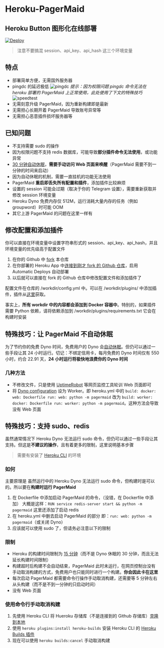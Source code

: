 # Heroku-PagerMaid

## Heroku Button 图形化在线部署

[![Deploy](https://www.herokucdn.com/deploy/button.svg)](https://heroku.com/deploy)

> 注意不要搞混 session、api_key、api_hash 这三个环境变量

## 特点

 - 部署简单方便，无需国外服务器
 - pingdc 的延迟极低
 ![pingdc](https://s3.bmp.ovh/imgs/2022/03/26df8e3edc351d6e.jpg)
 _提示：因为权限问题 pingdc 命令无法在 heroku 部署的 PagerMaid 上正常使用，此处使用了下文的特殊技巧_
 ![speedtest](https://s3.bmp.ovh/imgs/2022/03/e41b8cf0fe549d0e.jpg)
 - 无需刻意升级 PagerMaid，因为重新构建即是最新
 - 无需担心长期开着 PagerMaid 导致账号异常等
 - 无需担心恶意插件损坏服务器等

## 已知问题

- 不支持需要 sudo 的操作
- 因为权限问题不支持 redis 数据库，可能导致**部分插件命令无法使用**，或功能异常
- [30 分钟自动休眠](https://devcenter.heroku.com/articles/free-dyno-hours#dyno-sleeping)，**需要手动访问 Web 页面来唤醒**（PagerMaid 需要不到一分钟的时间来启动）
- 因为自动休眠的机制，需要一直挂机的功能无法使用
- PagerMaid **重启即丢失所有配置和插件**，添加插件比较麻烦
- 设置的 session 可能会过期（取决于你的 Telegram 设置），需要重新获取并修改 session 环境变量
- Heroku Dyno 免费内存仅 512M，运行消耗大量内存的任务（例如 groupword）时可能 OOM
- 其它上游 PagerMaid 的问题在这里一样有

## 修改配置和添加插件

你可以直接在环境变量中设置字符串形式的 session、api_key、api_hash，并且环境变量的优先级高于配置文件

1. 在你的 Github 中 [fork](https://docs.github.com/cn/get-started/quickstart/fork-a-repo) 本仓库
2. 在你部署的 Heroku App 中[连接到刚才 fork 的 Github 仓库](https://devcenter.heroku.com/articles/github-integration)，启用 Automatic Deploys 自动部署
3. 以后就可以直接在 fork 的 Github 仓库中修改配置文件和添加插件了

配置文件在仓库的 /workdir/config.yml 中。可以在 /workdir/plugins/ 中添加插件，插件从[这里](https://gitlab.com/Xtao-Labs/PagerMaid_Plugins)获取。

事实上，**所有 workdir 中的内容都会添加到 Docker 容器中**。特别的，如果插件需要 Python 依赖，请将依赖添加到 /workdir/plugins/requirements.txt 它会在构建时安装

## 特殊技巧：让 PagerMaid 不自动休眠

为了节约你的免费 Dyno 时间，免费用户的 Dyno 会[自动休眠](https://devcenter.heroku.com/articles/free-dyno-hours#dyno-sleeping)。但仍可以通过一些手段让其 24 小时运行。切记：不绑定信用卡，每月免费的 Dyno 时间仅有 550 小时，约合 22.91 天，**24 小时运行将极快地浪费你的 Dyno 时间**

### 几种方法

- 不修改文件，只是使用 [UptimeRobot](https://uptimerobot.com) 等网页监控工具轮训 Web 页面即可
- 将 [Dyno configuration](https://devcenter.heroku.com/articles/dynos#dyno-configurations) 设为 Worker。即 heroku.yml 中的 `build: docker: web: Dockerfile run: web: python -m pagermaid` 改为 `build: worker: docker: Dockerfile run: worker: python -m pagermaid`。这种方法会导致没有 Web 页面

## 特殊技巧：支持 sudo、redis

虽然通常情况下 Heroku Dyno 无法运行 sudo 命令，但仍可以通过一些手段让其支持。但这是**不建议的操作**，且有着更多的限制，这里说明基本步骤

> 需要有安装了 [Heroku CLI](https://devcenter.heroku.com/articles/heroku-cli) 的环境

### 如何

主要原理是 虽然运行中的 Heroku Dyno 无法运行 sudo 命令，但构建时是可以的。所以要在**构建时运行 PagerMaid**

1. 在 Dockerfile 中添加启动 PagerMaid 的命令，（没错，在 Dockerfile 中添加）
大概是这样：`RUN service redis-server start && python -m pagermaid` 这里还添加了启动 redis
2. 在 heroku.yml 中删去启动 PagerMaid 的部分
即：`run: web: python -m pagermaid`（或关闭 Dyno）
3. 应该就可以使用 sudo 了，但请务必注意以下的限制

### 限制

- Heroku 的构建时间限制为 [15 分钟](https://devcenter.heroku.com/articles/limits#slug-compilation)（而不是 Dyno 休眠的 30 分钟，而且无法延长构建时间限制）
- 构建超时后构建不会自动结束，PagerMaid 此时未运行，在网页控制台没有手动取消构建的方式，免费用户也只能同时进行一个构建。**你会因此卡在这里**
- 每次启动 PagerMaid 都需要命令行操作手动取消构建，还需要等 5 分钟左右从头构建（而不是不到一分钟的只启动时间）
- 没有 Web 页面

### 使用命令行手动取消构建

1. 先使用 Heroku CLI 将 Hueroku 存储库（不是连接到的 Github 存储库）[克隆到本地](https://devcenter.heroku.com/articles/git-clone-heroku-app)
2. 使用 `heroku plugins:install heroku-builds` 安装 Heroku CLI 的 [Heroku Builds 插件](https://github.com/heroku/heroku-builds)
3. 现在可以使用 `heroku builds:cancel` 手动取消构建
